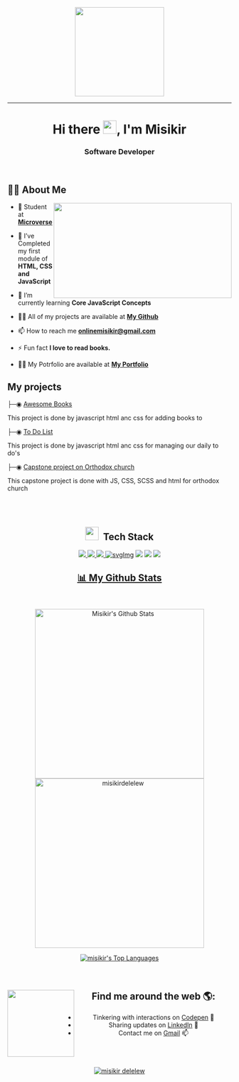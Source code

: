 <p align="center"><img src="https://github.com/thompsonemerson/thompsonemerson/raw/master/cover-thompson.png" height="200"/></p><hr>

<h1 align="center">Hi there <img src="https://raw.githubusercontent.com/MartinHeinz/MartinHeinz/master/wave.gif" width="30px" height="30px">, I'm Misikir</h1>
<h3 align="center">Software Developer</h3>
<br>

## 🙋‍♂️ About Me

<img src="https://camo.githubusercontent.com/5ddf73ad3a205111cf8c686f687fc216c2946a75005718c8da5b837ad9de78c9/68747470733a2f2f7468756d62732e6766796361742e636f6d2f4576696c4e657874446576696c666973682d736d616c6c2e676966" align="right" width="400px" height="213px">

- 🔭 Student at **[Microverse](https://www.microverse.org/)**

- 🌱 I’ve Completed my first module of **HTML, CSS and JavaScript**

- 🤠 I’m currently learning **Core JavaScript Concepts**

- 👨‍💻 All of my projects are available at **[My Github](https://github.com/misikirdelelew?tab=repositories)**

- 📫 How to reach me **onlinemisikir@gmail.com**

- ⚡ Fun fact **I love to read books.**
-  👨‍💻 My Potrfolio are available at **[My Portfolio](https://misikirdelelew.github.io/myportfolio.io/)**

## My projects
                        
├─◉ <a href="https://misikirdelelew.github.io/AwsomeBookES6/">Awesome Books</a>
<br><P>This project is done by javascript html anc css for adding books to </p>
├─◉ <a href="https://misikirdelelew.github.io/to-do-list/dist/">To Do List</a>
<br><P>This project is done by javascript html anc css for managing our daily to do's </p>
├─◉ <a href="https://misikirdelelew.github.io/Capston-Project-Module/">Capstone project on Orthodox church</a>
    <P>This capstone project is done with JS, CSS, SCSS and html for orthodox church </p>

<br/>
<br/>

<div align="center">
    
## <img src="https://media.giphy.com/media/WUlplcMpOCEmTGBtBW/giphy.gif" width="30"> &nbsp;Tech Stack

<p align="center"> 
    <a href="https://developer.mozilla.org/en-US/docs/Web/JavaScript" target="_blank"> <img src="https://img.icons8.com/color/48/000000/javascript.png"/> </a> 
    <a href="https://www.w3.org/html/" target="_blank"> <img src="https://img.icons8.com/color/48/000000/html-5.png"/> </a> 
    <a href="https://www.w3schools.com/css/" target="_blank"> <img src="https://img.icons8.com/color/48/000000/css3.png"/> </a> 
    <a href=" https://www.figma.com/" target="_blank"> <img alt="svgImg" <img src="https://img.icons8.com/fluency/46/000000/figma.png"/></a>
    <a href=" https://getbootstrap.com/ target="_blank"><img src="https://img.icons8.com/color/48/000000/bootstrap.png"/></a>
    <a href=" https://github.com/" target="_blank"> <img src="https://img.icons8.com/ios-glyphs/50/000000/github.png"/></a>
    <a href=" https://visualstudio.microsoft.com/" target="_blank"><img src="https://img.icons8.com/color/48/000000/visual-studio-code-2019.png"/></a>

<br/>

<p align="center">
    <a href="https://github.com/RodChak/github-readme-streak-stats">
</p>


## 📊 My Github Stats

  <br/>
    <p align="center">
    <a href="https://github.com/misikirdelelew/github-readme-stats"><img alt="Misikir's Github Stats" src="https://github-readme-stats.vercel.app/api?username=misikirdelelew&show_icons=true&count_private=true&theme=react&hide_border=true&bg_color=0D1117" width="380" /></a>
     <img title="🔥 Get streak stats for your profile at git.io/streak-stats" alt="misikirdelelew" src="https://github-readme-streak-stats.herokuapp.com/?user=misikirdelelew&theme=black-ice&hide_border=true&stroke=0000&background=060A0CD0" width="380"/>
    </a>
    </p>
  <a href="https://github.com/misikirdelelew/github-readme-stats"><img alt="misikir's Top Languages" src="https://github-readme-stats.vercel.app/api/top-langs/?username=misikirdelelew&langs_count=8&count_private=true&layout=compact&theme=react&hide_border=true&bg_color=0D1117" /></a>
  <br/>
  


<br/>
<br/>

<p align="left">
    
## Find me around the web 🌎: <a href="https://github.com/Favourezeugwa"><img align="left" width="150" height="150" src="https://github.com/M0nica/M0nica/blob/main/octomonica/m0nica-octocat-rotating.gif?raw=true"></a>
- Tinkering with interactions on <a href="#"> Codepen</a> 🏓
- Sharing updates on <a href="https://www.linkedin.com/in/misikir-delelew-114a5946/">LinkedIn</a> 💼
- Contact me on <a href="onlinemisikir@gmail.com/">Gmail</a> 📫
<p/>

<r>
<br>
<br>

<p align="center"> <a href="https://github.com/misikirdelelew/github-profile-trophy"><img src="https://github-profile-trophy.vercel.app/?username=misikirdelelew&theme=nord&row=1&column=6" alt="misikir delelew" /></a> </p>
<br>

</div>
